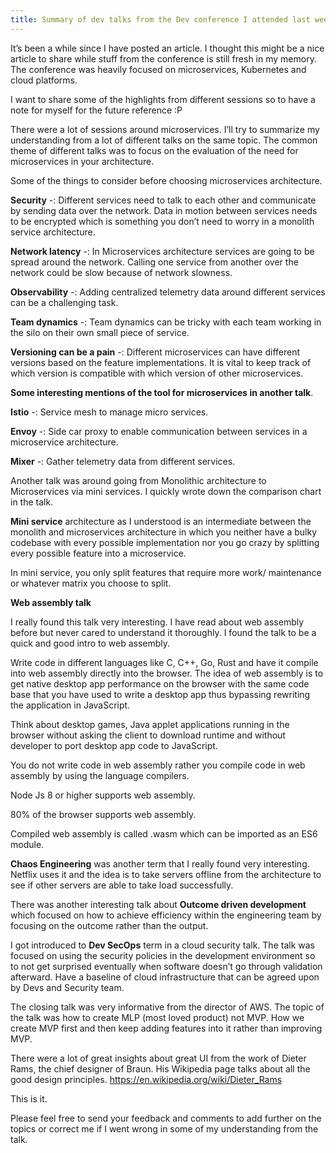 ```yaml
---
title: Summary of dev talks from the Dev conference I attended last week.
---
```


It’s been a while since I have posted an article. I thought this might be a nice article to share while stuff from the conference is still fresh in my memory. The conference was heavily focused on microservices, Kubernetes and cloud platforms. 

I want to share some of the highlights from different sessions so to have a note for myself for the future reference :P

There were a lot of sessions around microservices. I’ll try to summarize my understanding from a lot of different talks on the same topic. The common theme of different talks was to focus on the evaluation of the need for microservices in your architecture. 

Some of the things to consider before choosing microservices architecture.

__Security__ -: Different services need to talk to each other and communicate by sending data over the network. Data in motion between services needs to be encrypted which is something you don’t need to worry in a monolith service architecture.

__Network latency__ -: In Microservices architecture services are going to be spread around the network. Calling one service from another over the network could be slow because of network slowness.

__Observability__ -: Adding centralized telemetry data around different services can be a challenging task.

__Team dynamics__ -: Team dynamics can be tricky with each team working in the silo on their own small piece of service.

__Versioning can be a pain__ -: Different microservices can have different versions based on the feature implementations. It is vital to keep track of which version is compatible with which version of other microservices.

**Some interesting mentions of the tool for microservices in another talk**. 

__Istio__ -: Service mesh to manage micro services.

__Envoy__ -: Side car proxy to enable communication between services in a microservice architecture.

__Mixer__ -: Gather telemetry data from different services.


Another talk was around going from Monolithic architecture to Microservices via mini services. I quickly wrote down the comparison chart in the talk. 

__Mini service__ architecture as I understood is an intermediate between the monolith and microservices architecture in which you neither have a bulky codebase with every possible implementation nor you go crazy by splitting every possible feature into a microservice. 

In mini service, you only split features that require more work/ maintenance or whatever matrix you choose to split.


**Web assembly talk**

I really found this talk very interesting. I have read about web assembly before but never cared to understand it thoroughly. I found the talk to be a quick and good intro to web assembly.

Write code in different languages like C, C++, Go, Rust and have it compile into web assembly directly into the browser. The idea of web assembly is to get native desktop app performance on the browser with the same code base that you have used to write a desktop app thus bypassing rewriting the application in JavaScript.

Think about desktop games, Java applet applications running in the browser without asking the client to download runtime and without developer to port desktop app code to JavaScript.

You do not write code in web assembly rather you compile code in web assembly by using the language compilers.

Node Js 8 or higher supports web assembly.

80% of the browser supports web assembly.

Compiled web assembly is called .wasm which can be imported as an ES6 module.



**Chaos Engineering** was another term that I really found very interesting. Netflix uses it and the idea is to take servers offline from the architecture to see if other servers are able to take load successfully.

There was another interesting talk about **Outcome driven development** which focused on how to achieve efficiency within the engineering team by focusing on the outcome rather than the output.

I got introduced to **Dev SecOps** term in a cloud security talk. The talk was focused on using the security policies in the development environment so to not get surprised eventually when software doesn’t go through validation afterward.
Have a baseline of cloud infrastructure that can be agreed upon by Devs and Security team.


The closing talk was very informative from the director of AWS. The topic of the talk was how to create MLP (most loved product) not MVP. How we create MVP first and then keep adding features into it rather than improving MVP.

There were a lot of great insights about great UI from the work of Dieter Rams, the chief designer of Braun. His Wikipedia page talks about all the good design principles. https://en.wikipedia.org/wiki/Dieter_Rams



This is it. 

Please feel free to send your feedback and comments to add further on the topics or correct me if I went wrong in some of my understanding from the talk.

